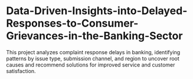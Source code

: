 # Data-Driven-Insights-into-Delayed-Responses-to-Consumer-Grievances-in-the-Banking-Sector
This project analyzes complaint response delays in banking, identifying patterns by issue type, submission channel, and region to uncover root causes and recommend solutions for improved service and customer satisfaction.

